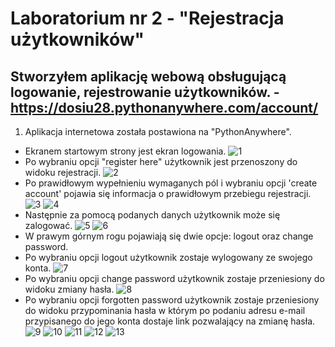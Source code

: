 # Laboratorium nr 2 - "Rejestracja użytkowników"
## Stworzyłem aplikację webową obsługującą logowanie, rejestrowanie użytkowników. - https://dosiu28.pythonanywhere.com/account/
1. Aplikacja internetowa została postawiona na "PythonAnywhere".
* Ekranem startowym strony jest ekran logowania.
![1](zrzuty/login-1.PNG)
* Po wybraniu opcji "register here" użytkownik jest przenoszony do widoku rejestracji.
![2](zrzuty/register-1.PNG)
* Po prawidłowym wypełnieniu wymaganych pól i wybraniu opcji 'create account' pojawia się informacja o prawidłowym przebiegu rejestracji.
![3](zrzuty/register-2.PNG)
![4](zrzuty/register-3.PNG)
* Następnie za pomocą podanych danych użytkownik może się zalogować.
![5](zrzuty/login-2.PNG)
![6](zrzuty/dashboard-1.PNG)
* W prawym górnym rogu pojawiają się dwie opcje: logout oraz change password.
* Po wybraniu opcji logout użytkownik zostaje wylogowany ze swojego konta.
![7](zrzuty/logout-1.PNG)
* Po wybraniu opcji change password użytkownik zostaje przeniesiony do widoku zmiany hasła.
![8](zrzuty/change-1.PNG)
* Po wybraniu opcji forgotten password użytkownik zostaje przeniesiony do widoku przypominania hasła w którym po podaniu adresu e-mail przypisanego do jego konta dostaje link pozwalający na zmianę hasła.
![9](zrzuty/forgotten-1.PNG)
![10](zrzuty/forgotten-2.PNG)
![11](zrzuty/forgotten-3.PNG)
![12](zrzuty/forgotten-4.PNG)
![13](zrzuty/admin-1.PNG)
